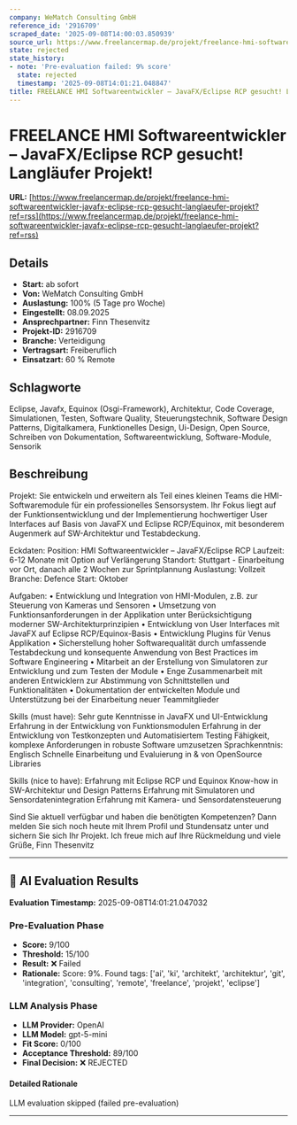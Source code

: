 ```yaml
---
company: WeMatch Consulting GmbH
reference_id: '2916709'
scraped_date: '2025-09-08T14:00:03.850939'
source_url: https://www.freelancermap.de/projekt/freelance-hmi-softwareentwickler-javafx-eclipse-rcp-gesucht-langlaeufer-projekt?ref=rss
state: rejected
state_history:
- note: 'Pre-evaluation failed: 9% score'
  state: rejected
  timestamp: '2025-09-08T14:01:21.048847'
title: FREELANCE HMI Softwareentwickler – JavaFX/Eclipse RCP gesucht! Langläufer Projekt!
---
```



# FREELANCE HMI Softwareentwickler – JavaFX/Eclipse RCP gesucht! Langläufer Projekt!
**URL:** [https://www.freelancermap.de/projekt/freelance-hmi-softwareentwickler-javafx-eclipse-rcp-gesucht-langlaeufer-projekt?ref=rss](https://www.freelancermap.de/projekt/freelance-hmi-softwareentwickler-javafx-eclipse-rcp-gesucht-langlaeufer-projekt?ref=rss)
## Details
- **Start:** ab sofort
- **Von:** WeMatch Consulting GmbH
- **Auslastung:** 100% (5 Tage pro Woche)
- **Eingestellt:** 08.09.2025
- **Ansprechpartner:** Finn Thesenvitz
- **Projekt-ID:** 2916709
- **Branche:** Verteidigung
- **Vertragsart:** Freiberuflich
- **Einsatzart:** 60
                                                % Remote

## Schlagworte
Eclipse, Javafx, Equinox (Osgi-Framework), Architektur, Code Coverage, Simulationen, Testen, Software Quality, Steuerungstechnik, Software Design Patterns, Digitalkamera, Funktionelles Design, Ui-Design, Open Source, Schreiben von Dokumentation, Softwareentwicklung, Software-Module, Sensorik

## Beschreibung
Projekt:
Sie entwickeln und erweitern als Teil eines kleinen Teams die HMI-Softwaremodule für ein
professionelles Sensorsystem. Ihr Fokus liegt auf der Funktionsentwicklung und der
Implementierung hochwertiger User Interfaces auf Basis von JavaFX und Eclipse RCP/Equinox, mit besonderem Augenmerk auf SW-Architektur und Testabdeckung.

Eckdaten:
Position: HMI Softwareentwickler – JavaFX/Eclipse RCP
Laufzeit: 6-12 Monate mit Option auf Verlängerung
Standort: Stuttgart - Einarbeitung vor Ort, danach alle 2 Wochen zur Sprintplannung
Auslastung: Vollzeit
Branche: Defence
Start: Oktober

Aufgaben:
• Entwicklung und Integration von HMI-Modulen, z.B. zur Steuerung von Kameras und
Sensoren
• Umsetzung von Funktionsanforderungen in der Applikation unter Berücksichtigung
moderner SW-Architekturprinzipien
• Entwicklung von User Interfaces mit JavaFX auf Eclipse RCP/Equinox-Basis
• Entwicklung Plugins für Venus Applikation
• Sicherstellung hoher Softwarequalität durch umfassende Testabdeckung und konsequente
Anwendung von Best Practices im Software Engineering
• Mitarbeit an der Erstellung von Simulatoren zur Entwicklung und zum Testen der Module
• Enge Zusammenarbeit mit anderen Entwicklern zur Abstimmung von Schnittstellen und
Funktionalitäten
• Dokumentation der entwickelten Module und Unterstützung bei der Einarbeitung neuer
Teammitglieder

Skills (must have):
Sehr gute Kenntnisse in JavaFX und UI-Entwicklung
Erfahrung in der Entwicklung von Funktionsmodulen
Erfahrung in der Entwicklung von Testkonzepten und Automatisiertem Testing
Fähigkeit, komplexe Anforderungen in robuste Software umzusetzen
Sprachkenntnis: Englisch
Schnelle Einarbeitung und Evaluierung in & von OpenSource Libraries

Skills (nice to have):
Erfahrung mit Eclipse RCP und Equinox
Know-how in SW-Architektur und Design Patterns
Erfahrung mit Simulatoren und Sensordatenintegration
Erfahrung mit Kamera- und Sensordatensteuerung

Sind Sie aktuell verfügbar und haben die benötigten Kompetenzen?
Dann melden Sie sich noch heute mit Ihrem Profil und Stundensatz unter und sichern Sie sich Ihr Projekt.
Ich freue mich auf Ihre Rückmeldung und viele Grüße,
Finn Thesenvitz

---

## 🤖 AI Evaluation Results

**Evaluation Timestamp:** 2025-09-08T14:01:21.047032

### Pre-Evaluation Phase
- **Score:** 9/100
- **Threshold:** 15/100
- **Result:** ❌ Failed
- **Rationale:** Score: 9%. Found tags: ['ai', 'ki', 'architekt', 'architektur', 'git', 'integration', 'consulting', 'remote', 'freelance', 'projekt', 'eclipse']

### LLM Analysis Phase
- **LLM Provider:** OpenAI
- **LLM Model:** gpt-5-mini
- **Fit Score:** 0/100
- **Acceptance Threshold:** 89/100
- **Final Decision:** ❌ REJECTED

#### Detailed Rationale
LLM evaluation skipped (failed pre-evaluation)

---
